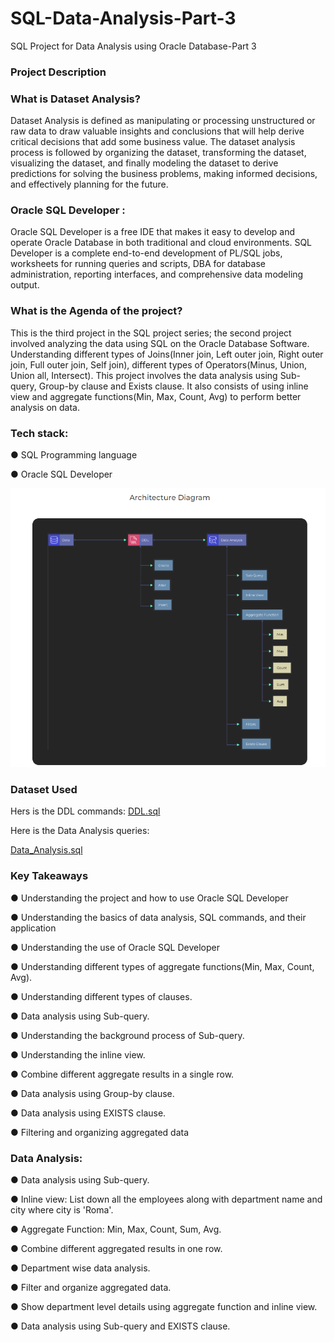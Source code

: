 # SQL-Data-Analysis-Part-3
SQL Project for Data Analysis using Oracle Database-Part 3

### Project Description

### What is Dataset Analysis? 
Dataset Analysis is defined as manipulating or processing unstructured or raw data to draw valuable insights and conclusions that will help derive critical decisions that add some business value. The dataset analysis process is followed by organizing the dataset, transforming the dataset, visualizing the dataset, and finally modeling the dataset to derive predictions for solving the business problems, making informed decisions, and effectively planning for the future.

### Oracle SQL Developer :
Oracle SQL Developer is a free IDE that makes it easy to develop and operate Oracle Database in both traditional and cloud environments. SQL Developer is a complete end-to-end development of PL/SQL jobs, worksheets for running queries and scripts,  DBA  for database administration, reporting interfaces, and comprehensive data modeling output.

### What is the Agenda of the project? 
This is the third project in the SQL project series; the second project involved analyzing the data using SQL on the Oracle Database Software. Understanding different types of Joins(Inner join, Left outer join, Right outer join, Full outer join, Self join), different types of Operators(Minus, Union, Union all, Intersect). This project involves the data analysis using Sub-query, Group-by clause and Exists clause. It also consists of using inline view and aggregate functions(Min, Max, Count, Avg) to perform better analysis on data.

### Tech stack:  

● SQL Programming language

● Oracle SQL Developer

![Screenshot of a comment on a GitHub issue showing an image, added in the Markdown, of an Octocat smiling and raising a tentacle.](Architecture.png)


### Dataset Used

Hers is the DDL commands: [DDL.sql](https://github.com/Raghuraj-DataEngineer/SQL-Data-Analysis-Part-3/blob/main/DDL.sql)

Here is the Data Analysis queries:

[Data_Analysis.sql](https://github.com/Raghuraj-DataEngineer/SQL-Data-Analysis-Part-3/blob/main/Data_Analysis.sql)


### Key Takeaways

● Understanding the project and how to use Oracle SQL Developer

● Understanding the basics of data analysis, SQL commands, and their application

● Understanding the use of Oracle SQL Developer

● Understanding different types of aggregate functions(Min, Max, Count, Avg).

● Understanding different types of clauses.

● Data analysis using Sub-query.

● Understanding the background process of Sub-query.

● Understanding the inline view.

● Combine different aggregate results in a single row.

● Data analysis using Group-by clause.

● Data analysis using EXISTS clause.

● Filtering and organizing aggregated data

### Data Analysis:

● Data analysis using Sub-query.

● Inline view: List down all the employees along with department name and city where city is 'Roma'.

● Aggregate Function: Min, Max, Count, Sum, Avg.

● Combine different aggregated results in one row.

● Department wise data analysis.

● Filter and organize aggregated data.

● Show department level details using aggregate function and inline view.

● Data analysis using Sub-query and EXISTS clause.

